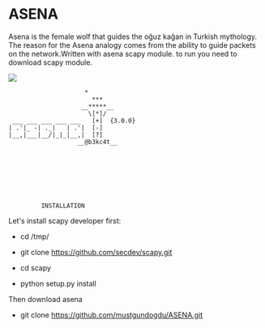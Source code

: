 # ASENA

 Asena is the female wolf that guides the oğuz kağan in Turkish mythology.
The reason for the Asena analogy comes from the ability to guide packets on the network.Written with asena scapy module. to run you need to download scapy module.

![](https://github.com/mustgundogdu/ASENA/blob/master/scrrenshot/asena.jpg)




                         *
                           ***
                        __*****__
                          \[*]/ 
     ___ ___ ___ ___ ___   [+]  {3.0.0}
    | .'|_ -| ._|   | .'|  [-]
    |__,|___|__/|_|_|__,|  [?]
                       __@b3kc4t__
                              




        
        
        
             INSTALLATION


Let's install scapy developer first:

 * cd /tmp/
  
 * git clone https://github.com/secdev/scapy.git
  
 * cd scapy
  
 * python setup.py install
 
Then download asena 

* git clone https://github.com/mustgundogdu/ASENA.git







